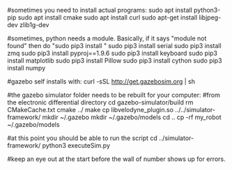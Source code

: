 #sometimes you need to install actual programs:
sudo apt install python3-pip
sudo apt install cmake
sudo apt install curl
sudo apt-get install libjpeg-dev zlib1g-dev

#sometimes, python needs a module. Basically, if it says "module not found" then do "sudo pip3 install <module>"
sudo pip3 install serial
sudo pip3 install zmq
sudo pip3 install pyproj==1.9.6
sudo pip3 install keyboard
sudo pip3 install matplotlib
sudo pip3 install Pillow
sudo pip3 install cython
sudo pip3 install numpy


#gazebo self installs with:
curl -sSL http://get.gazebosim.org | sh



#the gazebo simulator folder needs to be rebuilt for your computer:
#from the electronic differential directory
cd gazebo-simulator/build
rm CMakeCache.txt
cmake ../
make
cp libvelodyne_plugin.so ../../simulator-framework/
mkdir ~/.gazebo
mkdir ~/.gazebo/models
cd ..
cp -rf my_robot ~/.gazebo/models

#at this point you should be able to run the script
cd ../simulator-framework/
python3 executeSim.py

#keep an eye out at the start before the wall of number shows up for errors.

